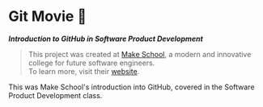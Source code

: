 # Git Movie 🎥
***Introduction to GitHub in Software Product Development***
> This project was created at [Make School](https://github.com/MakeSchool), a modern and innovative college for future software engineers.  
> To learn more, visit their [website](http://make.sc).

This was Make School's introduction into GitHub, covered in the Software Product Development class.
